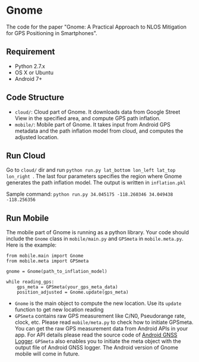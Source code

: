 # Gnome
The code for the paper "Gnome: A Practical Approach to NLOS Mitigation for GPS Positioning in Smartphones".

## Requirement
- Python 2.7.x
- OS X or Ubuntu 
- Android 7+

## Code Structure 
- `cloud/`: Cloud part of Gnome. It downloads data from Google Street View in the specified area, and compute GPS path inflation. 
- `mobile/`: Mobile part of Gnome. It takes input from Android GPS metadata and the path inflation model from cloud, and computes the adjusted location. 

## Run Cloud
Go to `cloud/` dir and run `python run.py lat_bottom lon_left lat_top lon_right `. The last four parameters specifies the region where Gnome generates the path inflation model. The output is written in `inflation.pkl`

Sample command: `python run.py 34.045175 -118.260346 34.049438 -118.256356`

## Run Mobile
The mobile part of Gnome is running as a python library. Your code should include the `Gnome` class in `mobile/main.py` and `GPSmeta` in `mobile.meta.py`. Here is the example:

```
from mobile.main import Gnome
from mobile.meta import GPSmeta

gnome = Gnome(path_to_inflation_model)

while reading_gps:
	gps_meta = GPSmeta(your_gps_meta_data)
	position_adjusted = Gnome.update(gps_meta)
```

- `Gnome` is the main object to compute the new location. Use its `update` function to get new location reading
- `GPSmeta` contains raw GPS measurement like C/N0, Pseudorange rate, clock, etc. Please read `mobile/meta.py` to check how to initiate GPSmeta. You can get the raw GPS measurement data from Android APIs in your app. For API details please read the source code of [Android GNSS Logger](https://github.com/google/gps-measurement-tools/tree/master/GNSSLogger). `GPSmeta` also enables you to initiate the meta object with the output file of Android GNSS logger. The Android version of Gnome mobile will come in future. 

